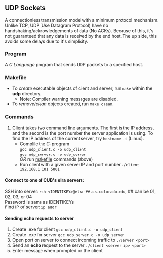 ## UDP Sockets
A connectionless transmission model with a minimum protocol mechanism. Unlike TCP, UDP (Use Datagram Protocol) have no handshaking/acknowledgements of data (No ACKs). Because of this, it's not guaranteed that any data is received by the end host. The up side, this avoids some delays due to it's simplicity.

### Program
A *C Language* program that sends UDP packets to a specified host.

### Makefile
- To *create* executable objects of client and server, run `make` within the **udp** directory.
    - Note: Compiler warning messages are disabled.
- To *remove/clean* objects created, run `make clean`.

### Commands
1. Client takes two command line arguments. The first is the IP address, and the second is the port number the server application is using. To find the IP address of the current server, try `hostname -i` (Linux).
     - Complile the *C*-program  
        `gcc udp_client.c -o udp_client`  
        `gcc udp_server.c -o udp_server`   
        *OR* run [makefile](#makefile) commands (above)
     - Run client with a given server IP and port number
        `./client 192.168.1.101 5001`

#### Connect to one of CUB's elra servers:
SSH into server: `ssh <IDENTIKEY>@elra-##.cs.colorado.edu`, ## can be 01, 02, 03, or 04  
Password is same as IDENTIKEYs  
Find IP of server: `ip addr`

#### Sending echo requests to server
  1. Create .exe for client `gcc udp_client.c -o udp_client`
  2. Create .exe for server `gcc udp_server.c -o udp_server`
  3. Open port on server to connect incoming traffic to `./server <port>`
  4. Send an **echo** request to the server `./client <server ip> <port>`
  5. Enter message when prompted on the client
